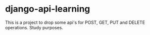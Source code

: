 # django-api-learning
This is a project to drop some api's for POST, GET, PUT and DELETE operations. Study purposes.

